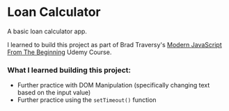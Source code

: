 # Loan Calculator
A basic loan calculator app. 

I learned to build this project as part of Brad Traversy's [Modern JavaScript From The Beginning](https://www.udemy.com/course/modern-javascript-from-the-beginning/) Udemy Course.

### What I learned building this project:
- Further practice with DOM Manipulation (specifically changing text based on the input value)
- Further practice using the `setTimeout()` function
